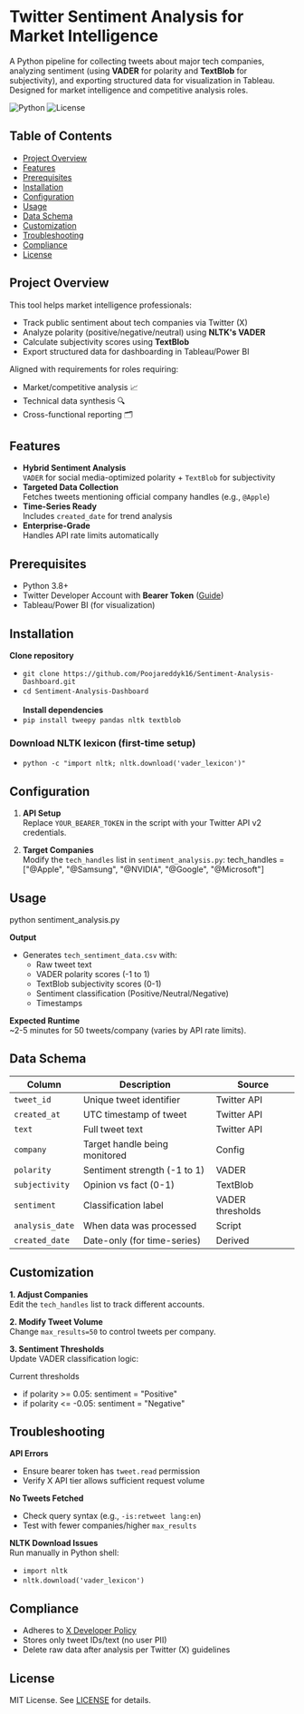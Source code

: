 # Twitter Sentiment Analysis for Market Intelligence

A Python pipeline for collecting tweets about major tech companies, analyzing sentiment (using **VADER** for polarity and **TextBlob** for subjectivity), and exporting structured data for visualization in Tableau. Designed for market intelligence and competitive analysis roles.

![Python](https://img.shields.io/badge/Python-3.8%2B-blue)
![License](https://img.shields.io/badge/License-MIT-green)

## Table of Contents
- [Project Overview](#project-overview)
- [Features](#features)
- [Prerequisites](#prerequisites)
- [Installation](#installation)
- [Configuration](#configuration)
- [Usage](#usage)
- [Data Schema](#data-schema)
- [Customization](#customization)
- [Troubleshooting](#troubleshooting)
- [Compliance](#compliance)
- [License](#license)

## Project Overview
This tool helps market intelligence professionals:
- Track public sentiment about tech companies via Twitter (X)
- Analyze polarity (positive/negative/neutral) using **NLTK's VADER**
- Calculate subjectivity scores using **TextBlob**
- Export structured data for dashboarding in Tableau/Power BI

Aligned with requirements for roles requiring:
- Market/competitive analysis 📈
- Technical data synthesis 🔍
- Cross-functional reporting 🗂️

## Features
- **Hybrid Sentiment Analysis**  
  `VADER` for social media-optimized polarity + `TextBlob` for subjectivity
- **Targeted Data Collection**  
  Fetches tweets mentioning official company handles (e.g., `@Apple`)
- **Time-Series Ready**  
  Includes `created_date` for trend analysis
- **Enterprise-Grade**  
  Handles API rate limits automatically

## Prerequisites
- Python 3.8+
- Twitter Developer Account with **Bearer Token** ([Guide](https://developer.twitter.com/en/docs/twitter-api/getting-started/getting-access-to-the-twitter-api))
- Tableau/Power BI (for visualization)

## Installation
**Clone repository**
- `git clone https://github.com/Poojareddyk16/Sentiment-Analysis-Dashboard.git`
- `cd Sentiment-Analysis-Dashboard` <br><br>
**Install dependencies**
- `pip install tweepy pandas nltk textblob`
### Download NLTK lexicon (first-time setup)
- `python -c "import nltk; nltk.download('vader_lexicon')"`


## Configuration
1. **API Setup**  
   Replace `YOUR_BEARER_TOKEN` in the script with your Twitter API v2 credentials.

2. **Target Companies**  
   Modify the `tech_handles` list in `sentiment_analysis.py`:
   tech_handles = ["@Apple", "@Samsung", "@NVIDIA", "@Google", "@Microsoft"]

## Usage
python sentiment_analysis.py

**Output**  
- Generates `tech_sentiment_data.csv` with:
  - Raw tweet text
  - VADER polarity scores (-1 to 1)
  - TextBlob subjectivity scores (0-1)
  - Sentiment classification (Positive/Neutral/Negative)
  - Timestamps

**Expected Runtime**  
~2-5 minutes for 50 tweets/company (varies by API rate limits).

## Data Schema
| Column | Description | Source |
|--------|-------------|--------|
| `tweet_id` | Unique tweet identifier | Twitter API |
| `created_at` | UTC timestamp of tweet | Twitter API |
| `text` | Full tweet text | Twitter API |
| `company` | Target handle being monitored | Config |
| `polarity` | Sentiment strength (-1 to 1) | VADER |
| `subjectivity` | Opinion vs fact (0-1) | TextBlob |
| `sentiment` | Classification label | VADER thresholds |
| `analysis_date` | When data was processed | Script |
| `created_date` | Date-only (for time-series) | Derived |

## Customization
**1. Adjust Companies**  
Edit the `tech_handles` list to track different accounts.

**2. Modify Tweet Volume**  
Change `max_results=50` to control tweets per company.

**3. Sentiment Thresholds**  
Update VADER classification logic:

Current thresholds
- if polarity >= 0.05: sentiment = "Positive"
- if polarity <= -0.05: sentiment = "Negative"


## Troubleshooting
**API Errors**  
- Ensure bearer token has `tweet.read` permission
- Verify X API tier allows sufficient request volume

**No Tweets Fetched**  
- Check query syntax (e.g., `-is:retweet lang:en`)
- Test with fewer companies/higher `max_results`

**NLTK Download Issues**  
Run manually in Python shell: 
- `import nltk` 
- `nltk.download('vader_lexicon')`


## Compliance
- Adheres to [X Developer Policy](https://developer.x.com/en)
- Stores only tweet IDs/text (no user PII)
- Delete raw data after analysis per Twitter (X) guidelines

## License
MIT License. See [LICENSE](LICENSE) for details.

